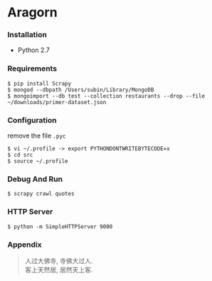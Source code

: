 # Aragorn

### Installation

- Python 2.7

### Requirements

```
$ pip install Scrapy
$ mongod --dbpath /Users/subin/Library/MongoDB
$ mongoimport --db test --collection restaurants --drop --file ~/downloads/primer-dataset.json
```

### Configuration

remove the file `.pyc`

```
$ vi ~/.profile -> export PYTHONDONTWRITEBYTECODE=x
$ cd src
$ source ~/.profile
```

### Debug And Run

```
$ scrapy crawl quotes
```

### HTTP Server

```
$ python -m SimpleHTTPServer 9000
```

### Appendix

> 人过大佛寺, 寺佛大过人.  
> 客上天然居, 居然天上客.  
